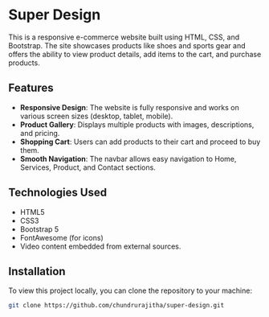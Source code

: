 # Super Design

This is a responsive e-commerce website built using HTML, CSS, and Bootstrap. The site showcases products like shoes and sports gear and offers the ability to view product details, add items to the cart, and purchase products. 

## Features

- **Responsive Design**: The website is fully responsive and works on various screen sizes (desktop, tablet, mobile).
- **Product Gallery**: Displays multiple products with images, descriptions, and pricing.
- **Shopping Cart**: Users can add products to their cart and proceed to buy them.
- **Smooth Navigation**: The navbar allows easy navigation to Home, Services, Product, and Contact sections.

## Technologies Used

- HTML5
- CSS3
- Bootstrap 5
- FontAwesome (for icons)
- Video content embedded from external sources.

## Installation

To view this project locally, you can clone the repository to your machine:

```bash
git clone https://github.com/chundrurajitha/super-design.git
